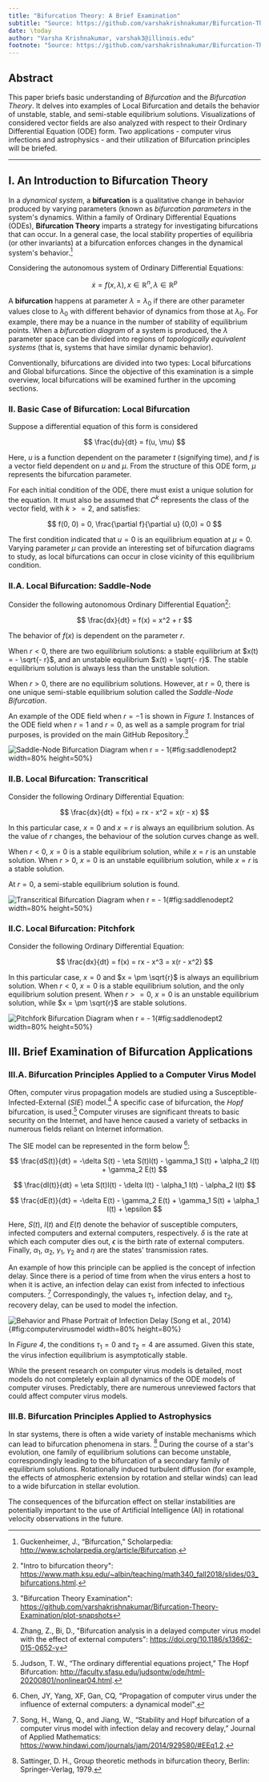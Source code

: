 ```yaml
---
title: "Bifurcation Theory: A Brief Examination"
subtitle: "Source: https://github.com/varshakrishnakumar/Bifurcation-Theory-Examination"
date: \today
author: "Varsha Krishnakumar, varshak3@illinois.edu"
footnote: "Source: https://github.com/varshakrishnakumar/Bifurcation-Theory-Examination"
---  
```

## Abstract

This paper briefs basic understanding of *Bifurcation* and the *Bifurcation Theory*. It delves into examples of Local Bifurcation and details the behavior of unstable, stable, and semi-stable equilibrium solutions. Visualizations of considered vector fields are also analyzed with respect to their Ordinary Differential Equation (ODE) form. Two applications - computer virus infections and astrophysics - and their utilization of Bifurcation principles will be briefed. 

---

## I. An Introduction to Bifurcation Theory

In a *dynamical system*, a **bifurcation** is a qualitative change in behavior produced by varying parameters (known as *bifurcation parameters* in the system's dynamics. Within a family of Ordinary Differential Equations (ODEs), **Bifurcation Theory** imparts a strategy for investigating bifurcations that can occur. In a general case, the local stability properties of equilibria (or other invariants) at a bifurcation enforces changes in the dynamical system's behavior.[^1]

[^1]: Guckenheimer, J., “Bifurcation,” Scholarpedia: http://www.scholarpedia.org/article/Bifurcation. 

Considering the autonomous system of Ordinary Differential Equations:

$$ \dot{x} = f(x, \lambda),     x \in \mathbb{R}^n,     \lambda \in \mathbb{R}^p $$

A **bifurcation** happens at parameter $\lambda = \lambda _0$ if there are other parameter values close to $\lambda _0$ with different behavior of dynamics from those at $\lambda _0$. For example, there may be a nuance in the number of stability of equilibrium points. When a *bifurcation diagram* of a system is produced, the $\lambda$ parameter space can be divided into regions of *topologically equivalent systems* (that is, systems that have similar dynamic behavior). 

Conventionally, bifurcations are divided into two types: Local bifurcations and Global bifurcations. Since the objective of this examination is a simple overview, local bifurcations will be examined further in the upcoming sections. 

### II. Basic Case of Bifurcation: Local Bifurcation

Suppose a differential equation of this form is considered

$$ \frac{du}{dt} = f(u, \mu) $$

Here, $u$ is a function dependent on the parameter $t$ (signifying time), and $f$ is a vector field dependent on $u$ and $\mu$. From the structure of this ODE form, $\mu$ represents the bifurcation parameter. 

For each initial condition of the ODE, there must exist a unique solution for the equation. It must also be assumed that $C^k$ represents the class of the vector field, with $k >= 2$, and satisfies:

$$ f(0, 0) = 0,  \frac{\partial f}{\partial u} (0,0) = 0 $$

The first condition indicated that $u = 0$ is an equilibrium equation at $\mu = 0$. Varying parameter $\mu$ can provide an interesting set of bifurcation diagrams to study, as local bifurcations can occur in close vicinity of this equilibrium condition. 


### II.A. Local Bifurcation: Saddle-Node

Consider the following autonomous Ordinary Differential Equation[^2]:

[^2]: "Intro to bifurcation theory": https://www.math.ksu.edu/~albin/teaching/math340_fall2018/slides/03_bifurcations.html. 

$$ \frac{dx}{dt} = f(x) = x^2 + r $$

The behavior of $f(x)$ is dependent on the parameter $r$.

When $r < 0$, there are two equilibrium solutions: a stable equilibrium at $x(t) = - \sqrt{- r}$, and an unstable equilibrium $x(t) = \sqrt{- r}$. The stable equilibrium solution is always less than the unstable solution. 

When $r > 0$, there are no equilibrium solutions. However, at $r = 0$, there is one unique semi-stable equilibrium solution called the *Saddle-Node Bifurcation*. 

An example of the ODE field when $r = -1$ is shown in *Figure 1*. Instances of the ODE field when $r = 1$ and $r = 0$, as well as a sample program for trial purposes, is provided on the main GitHub Repository.[^3]

![Saddle-Node Bifurcation Diagram when r = - 1](plot-snapshots\saddlenodept1.png#left){#fig:saddlenodept2 width=80% height=50%}

[^3]: "Bifurcation Theory Examination": https://github.com/varshakrishnakumar/Bifurcation-Theory-Examination/plot-snapshots




### II.B. Local Bifurcation: Transcritical

Consider the following Ordinary Differential Equation:

$$ \frac{dx}{dt} = f(x) = rx - x^2 = x(r - x) $$

In this particular case, $x = 0$ and $x = r$ is always an equilibrium solution. As the value of $r$ changes, the behaviour of the solution curves change as well. 

When $r < 0$, $x = 0$ is a stable equilibrium solution, while $x = r$ is an unstable solution. When $r > 0$, $x = 0$ is an unstable equilibrium solution, while $x = r$ is a stable solution.

At $r = 0$, a semi-stable equilibrium solution is found. 

![Transcritical Bifurcation Diagram when r = - 1](plot-snapshots\transcritical1.png#left){#fig:saddlenodept2 width=80% height=50%}

### II.C. Local Bifurcation: Pitchfork 

Consider the following Ordinary Differential Equation:

$$ \frac{dx}{dt} = f(x) = rx - x^3 = x(r - x^2) $$

In this particular case, $x = 0$ and $x = \pm \sqrt{r}$ is always an equilibrium solution. When $r < 0$, $x = 0$ is a stable equilibrium solution, and the only equilibrium solution present. When $r >= 0$, $x = 0$ is an unstable equilibrium solution, while $x = \pm \sqrt{r}$ are stable solutions.

![Pitchfork Bifurcation Diagram when r = - 1](plot-snapshots\pitchfork1.png#left){#fig:saddlenodept2 width=80% height=50%}


## III. Brief Examination of Bifurcation Applications

### III.A. Bifurcation Principles Applied to a Computer Virus Model

Often, computer virus propagation models are studied using a Susceptible-Infected-External (*SIE*) model.[^4] A specific case of bifurcation, the *Hopf* bifurcation, is used.[^5] Computer viruses are significant threats to basic security on the Internet, and have hence caused a variety of setbacks in numerous fields reliant on Internet information. 

The SIE model can be represented in the form below [^6]:

$$ \frac{dS(t)}{dt} = -\delta S(t) - \eta S(t)I(t) - \gamma_1 S(t) + \alpha_2 I(t) + \gamma_2 E(t) $$

$$ \frac{dI(t)}{dt} = \eta S(t)I(t) - \delta I(t) - \alpha_1 I(t) - \alpha_2 I(t) $$

$$ \frac{dE(t)}{dt} = -\delta E(t) - \gamma_2 E(t) + \gamma_1 S(t) + \alpha_1 I(t) + \epsilon $$

Here, $S(t)$, $I(t)$ and $E(t)$ denote the behavior of susceptible computers, infected computers and external computers, respectively. $\delta$ is the rate at which each computer dies out, $\epsilon$ is the birth rate of external computers. Finally, $\alpha_1$, $\alpha_2$, $\gamma_1$, $\gamma_2$ and $\eta$ are the states' transmission rates.

An example of how this principle can be applied is the concept of infection delay. Since there is a period of time from when the virus enters a host to when it is active, an infection delay can exist from infected to infectious computers. [^7] Correspondingly, the values $\tau_1$, infection delay, and $\tau_2$, recovery delay, can be used to model the infection. 

![Behavior and Phase Portrait of Infection Delay (Song et al., 2014)](plot-snapshots\applications\computervirusmodel.jpg#left){#fig:computervirusmodel width=80% height=80%}

In *Figure 4*, the conditions $\tau_1 = 0$ and $\tau_2 = 4$ are assumed. Given this state, the virus infection equilibrium is asymptotically stable. 

[^4]: Zhang, Z., Bi, D., "Bifurcation analysis in a delayed computer virus model with the effect of external computers": https://doi.org/10.1186/s13662-015-0652-y

[^5]: Judson, T. W., “The ordinary differential equations project,” The Hopf Bifurcation: http://faculty.sfasu.edu/judsontw/ode/html-20200801/nonlinear04.html. 

[^6]: Chen, JY, Yang, XF, Gan, CQ, "Propagation of computer virus under the influence of external computers: a dynamical model".

[^7]: Song, H., Wang, Q., and Jiang, W., “Stability and Hopf bifurcation of a computer virus model with infection delay and recovery delay,” Journal of Applied Mathematics: https://www.hindawi.com/journals/jam/2014/929580/#EEq1.2. 

While the present research on computer virus models is detailed, most models do not completely explain all dynamics of the ODE models of computer viruses. Predictably, there are numerous unreviewed factors that could affect computer virus models.  


### III.B. Bifurcation Principles Applied to Astrophysics

In star systems, there is often a wide variety of instable mechanisms which can lead to bifurcation phenomena in stars. [^8] During the course of a star's evolution, one family of equilibrium solutions can become unstable, correspondingly leading to the bifurcation of a secondary family of equilibrium solutions. Rotationally induced turbulent diffusion (for example, the effects of atmospheric extension by rotation and stellar winds) can lead to a wide bifurcation in stellar evolution.

The consequences of the bifurcation effect on stellar instabilities are potentially important to the use of Artificial Intelligence (AI) in rotational velocity observations in the future. 

[^8]: Sattinger, D. H., Group theoretic methods in bifurcation theory, Berlin: Springer-Verlag, 1979. 